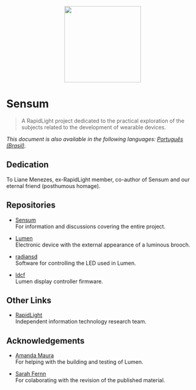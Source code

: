 <p align="center">
  <img src="https://avatars2.githubusercontent.com/u/31752856"
       alt="" width="200" />
</p>

# Sensum

> A RapidLight project dedicated to the practical exploration of the subjects
  related to the development of wearable devices.

_This document is also available in the following languages:
[Português (Brasil)](README.pt-br.md)._

## Dedication

To Liane Menezes, ex-RapidLight member, co-author of Sensum and our eternal
friend (posthumous homage).

## Repositories

* [Sensum](https://github.com/rltsensum/sensum)  
  For information and discussions covering the entire project.

* [Lumen](https://github.com/rltsensum/lumen)  
  Electronic device with the external appearance of a luminous brooch.

* [radiansd](https://github.com/rltsensum/radiansd)  
  Software for controlling the LED used in Lumen.

* [ldcf](https://github.com/rltsensum/ldcf)  
  Lumen display controller firmware.

## Other Links

* [RapidLight](https://rapidlight.io)  
  Independent information technology research team.

## Acknowledgements

* [Amanda Maura](https://www.facebook.com/sagitariamanda)  
  For helping with the building and testing of Lumen.

* [Sarah Fernn](https://linkedin.com/in/sarahfernn)  
  For colaborating with the revision of the published material.